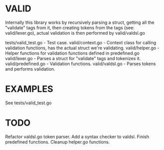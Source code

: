 # VALID
Internally this library works by recursively parsing a struct, getting all the "validate" tags from it,
then creating tokens from the tags (see: valid/lexer.go), actual validation is then performed by valid/valdsl.go

tests/valid_test.go - Test case.
valid/context.go    - Context class for calling validation functions, has the actual struct we're validating.
valid/helper.go     - Helper functions for validation functions defined in predefined.go
valid/lexer.go      - Parses a struct for "validate" tags and tokenizes it.
valid/predefined.go - Validation functions.
valid/valdsl.go     - Parses tokens and performs validation.

# EXAMPLES
See tests/valid_test.go

# TODO
Refactor valdsl.go token parser.
Add a syntax checker to valdsl.
Finish predefined functions.
Cleanup helper.go functions.
